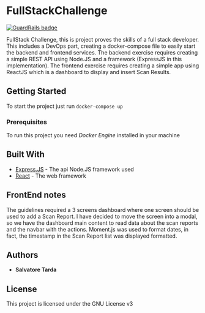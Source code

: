 # FullStackChallenge

[![GuardRails badge](https://badges.guardrails.io/Stakct/fullstackchallenge.svg?token=2ee22bf7766e7acea2f99f851eb6890745d759e3ef4913c85c5b78fb0ff848b9&provider=github)](https://dashboard.guardrails.io/default/gh/Stakct/fullstackchallenge)

FullStack Challenge, this is project proves the skills of a full stack developer. This includes a DevOps part, creating a docker-compose file to easily start the backend and frontend services.
The backend exercise requires creating a simple REST API using Node.JS and a framework (ExpressJS in this implementation).
The frontend exercise requires creating a simple app using ReactJS which is a dashboard to display and insert Scan Results.

## Getting Started

To start the project just run `docker-compose up`

### Prerequisites

To run this project you need *Docker Engine* installed in your machine

## Built With

* [Express.JS](https://expressjs.com/it/) - The api Node.JS framework used
* [React](https://it.reactjs.org/) - The web framework

## FrontEnd notes

The guidelines required a 3 screens dashboard where one screen should be used to add a Scan Report. I have decided to move the screen into a modal, so we have the dashboard main content to read data about the scan reports and the navbar with the actions.
Moment.js was used to format dates, in fact, the timestamp in the Scan Report list was displayed formatted.

## Authors

* **Salvatore Tarda**

## License

This project is licensed under the GNU License v3